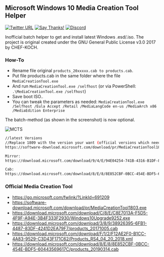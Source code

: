 ## Microsoft Windows 10 Media Creation Tool Helper

[![Twitter URL](https://img.shields.io/twitter/url/https/twitter.com/fold_left.svg?style=social&label=Follow%20%40CHEF-KOCH)](https://twitter.com/FZeven)
[![Say Thanks!](https://img.shields.io/badge/Say%20Thanks-!-1EAEDB.svg)](https://saythanks.io/to/CHEF-KOCH)
[![Discord](https://discordapp.com/api/guilds/204394292519632897/widget.png)](https://discord.me/NVinside)

Inofficial batch helper to get and install latest Windows .esd/.iso. The project is original created under the GNU General Public License v3.0 2017 by CHEF-KOCH.


### How-To
* Rename file original `products_20xxxxx.cab to products.cab`.
* Put file products.cab in the same folder where the file `MediaCreationTool.exe`
* And run `MediaCreationTool.exe /selfhost` (or via PowerShell: `.\MediaCreationTool.exe /selfhost`)
* Save boot ISO..
* You can tweak the parameters as needed: `MediaCreationTool.exe /Selfhost /Eula Accept /Retail /MediaLangCode en-us /MediaArch x86 /MediaEdition Enterprise`

The batch-method (as shown in the screenshot) is now optional.

![MCTS](https://raw.githubusercontent.com/CHEF-KOCH/Microsoft-Windows-10-Media-Creation-Tool-Helper/master/.github/Screenshot.png)


```bash
//latest Versions
//Replace 1809 with the version your want (official versions which needs the batch file)
https://software-download.microsoft.com/download/pr/MediaCreationTool1809.exe

Mirror:
https://download.microsoft.com/download/9/4/E/94E04254-741B-4316-B1DF-8CAEDF2DF16C/Windows10Upgrade9252.exe

Cab:
https://download.microsoft.com/download/8/E/8/8E852CBF-0BCC-454E-BDF5-60443569617C/products_20190314.cab
```


### Official Media Creation Tool

* https://go.microsoft.com/fwlink/?LinkId=691209
* https://software-download.microsoft.com/download/pr/MediaCreationTool1803.exe
* https://download.microsoft.com/download/C/8/E/C8E7013A-F5D5-4F9F-A94E-3B4F333F2930/Windows10Upgrade9252.exe
* https://download.microsoft.com/download/3/8/9/38926395-6FB1-4487-83DF-4241D2EA79F7/products_20171005.cab
* https://download.microsoft.com/download/F/1/2/F12AE2F0-B1CC-4A83-9529-C3D43F171C62/Products_RS4_04_20_2018.xml
* https://download.microsoft.com/download/8/E/8/8E852CBF-0BCC-454E-BDF5-60443569617C/products_20190314.cab
